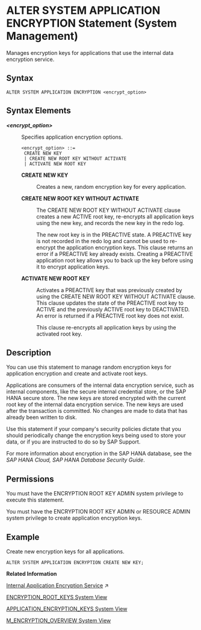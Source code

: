 <!-- loiof42595956f5b1014bc6cb241d3d75fc2 -->

# ALTER SYSTEM APPLICATION ENCRYPTION Statement \(System Management\)

Manages encryption keys for applications that use the internal data encryption service.



<a name="loiof42595956f5b1014bc6cb241d3d75fc2__sql_alter_system_application_encryption_1sql_alter_system_application_encryption_syntax"/>

## Syntax

```
ALTER SYSTEM APPLICATION ENCRYPTION <encrypt_option>
```



<a name="loiof42595956f5b1014bc6cb241d3d75fc2__sql_alter_system_application_encryption_1sql_alter_system_application_encryption_syntax_elements"/>

## Syntax Elements


<dl>
<dt><b>

*<encrypt\_option\>*

</b></dt>
<dd>

Specifies application encryption options.

```
<encrypt_option> ::=
 CREATE NEW KEY
 | CREATE NEW ROOT KEY WITHOUT ACTIVATE
 | ACTIVATE NEW ROOT KEY
```


<dl>
<dt><b>

CREATE NEW KEY

</b></dt>
<dd>

Creates a new, random encryption key for every application.



</dd><dt><b>

CREATE NEW ROOT KEY WITHOUT ACTIVATE

</b></dt>
<dd>

The CREATE NEW ROOT KEY WITHOUT ACTIVATE clause creates a new ACTIVE root key, re-encrypts all application keys using the new key, and records the new key in the redo log.

The new root key is in the PREACTIVE state. A PREACTIVE key is not recorded in the redo log and cannot be used to re-encrypt the application encryption keys. This clause returns an error if a PREACTIVE key already exists. Creating a PREACTIVE application root key allows you to back up the key before using it to encrypt application keys.



</dd><dt><b>

ACTIVATE NEW ROOT KEY

</b></dt>
<dd>

Activates a PREACTIVE key that was previously created by using the CREATE NEW ROOT KEY WITHOUT ACTIVATE clause. This clause updates the state of the PREACTIVE root key to ACTIVE and the previously ACTIVE root key to DEACTIVATED. An error is returned if a PREACTIVE root key does not exist.

This clause re-encrypts all application keys by using the activated root key.



</dd>
</dl>



</dd>
</dl>



<a name="loiof42595956f5b1014bc6cb241d3d75fc2__sql_alter_system_application_encryption_1sql_alter_system_application_encryption_description"/>

## Description

You can use this statement to manage random encryption keys for application encryption and create and activate root keys.

Applications are consumers of the internal data encryption service, such as internal components, like the secure internal credential store, or the SAP HANA secure store. The new keys are stored encrypted with the current root key of the internal data encryption service. The new keys are used after the transaction is committed. No changes are made to data that has already been written to disk.

Use this statement if your company's security policies dictate that you should periodically change the encryption keys being used to store your data, or if you are instructed to do so by SAP Support.

For more information about encryption in the SAP HANA database, see the *SAP HANA Cloud, SAP HANA Database Security Guide*.



<a name="loiof42595956f5b1014bc6cb241d3d75fc2__section_any_gfd_pbb"/>

## Permissions

You must have the ENCRYPTION ROOT KEY ADMIN system privilege to execute this statement.

You must have the ENCRYPTION ROOT KEY ADMIN or RESOURCE ADMIN system privilege to create application encryption keys.



<a name="loiof42595956f5b1014bc6cb241d3d75fc2__sql_alter_system_application_encryption_1sql_alter_system_application_encryption_examples"/>

## Example

Create new encryption keys for all applications.

```
ALTER SYSTEM APPLICATION ENCRYPTION CREATE NEW KEY;
```

**Related Information**  


[Internal Application Encryption Service](https://help.sap.com/viewer/a1317de16a1e41a6b0ff81849d80713c/2023_4_QRC/en-US/7a1a582f27404567828a737fc2c2b190.html "The internal encryption service is used internally by applications requiring data encryption.") :arrow_upper_right:

[ENCRYPTION\_ROOT\_KEYS System View](../../020-System-Views-Reference/021-System-Views/encryption-root-keys-system-view-40c7f48.md "Provides information about root keys.")

[APPLICATION\_ENCRYPTION\_KEYS System View](../../020-System-Views-Reference/021-System-Views/application-encryption-keys-system-view-d2c58ec.md "Provides information about encryption keys used by applications.")

[M\_ENCRYPTION\_OVERVIEW System View](../../020-System-Views-Reference/022-Monitoring-Views/m-encryption-overview-system-view-ee1a50a.md "Reports the encryption status for all data at rest where encryption is supported.")

